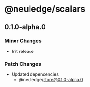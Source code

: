 # @neuledge/scalars

## 0.1.0-alpha.0

### Minor Changes

- Init release

### Patch Changes

- Updated dependencies
  - @neuledge/store@0.1.0-alpha.0
